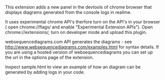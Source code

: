 This extension adds a new panel in the devtools of chrome browser that displays diagrams generated from the console logs in realime.

It uses experimental chrome API's therfore turn on the API's in your browser ( open chrome://flags/ and enable "Experimental Extension APIs").
Open chrome://extensions/, turn on developer mode and upload this plugin.

websequencediagrams.com API generates the diagrams - see http://www.websequencediagrams.com/examples.html for syntax details.
If you are using a hosted version of websequencediagrams you can set up the url in the options page of the extension.

Inspect sample.html to view an example of how an diagram can be generated by adding logs in your code.